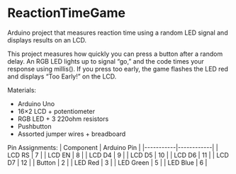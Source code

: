 # ReactionTimeGame
Arduino project that measures reaction time using a random LED signal and displays results on an LCD.

This project measures how quickly you can press a button after a random delay. An RGB LED lights up to signal “go,” and the code times your response using millis(). If you press too early, the game flashes the LED red and displays “Too Early!” on the LCD.

Materials:
- Arduino Uno
- 16×2 LCD + potentiometer
- RGB LED + 3 220ohm resistors
- Pushbutton
- Assorted jumper wires + breadboard

Pin Assignments:
| Component | Arduino Pin |
|-----------|------------|
| LCD RS    | 7          |
| LCD EN    | 8          |
| LCD D4    | 9          |
| LCD D5    | 10         |
| LCD D6    | 11         |
| LCD D7    | 12         |
| Button    | 2          |
| LED Red   | 3          |
| LED Green | 5          |
| LED Blue  | 6          |
